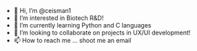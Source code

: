 - 👋 Hi, I’m @ceisman1
- 👀 I’m interested in Biotech R&D!
- 🌱 I’m currently learning Python and C languages
- 💞️ I’m looking to collaborate on projects in UX/UI development!
- 📫 How to reach me ... shoot me an email

<!---
ceisman1/ceisman1 is a ✨ special ✨ repository because its `README.md` (this file) appears on your GitHub profile.
You can click the Preview link to take a look at your changes.
--->
